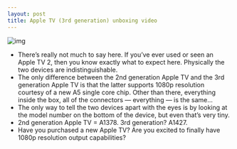 ```yaml
---
layout: post
title: Apple TV (3rd generation) unboxing video
---
```

![img](http://media.idownloadblog.com/wp-content/uploads/2011/12/apple-tv-2.jpg)
* There’s really not much to say here. If you’ve ever used or seen an Apple TV 2, then you know exactly what to expect here. Physically the two devices are indistinguishable.
* The only difference between the 2nd generation Apple TV and the 3rd generation Apple TV is that the latter supports 1080p resolution courtesy of a new A5 single core chip. Other than there, everything inside the box, all of the connectors — everything — is the same…
* The only way to tell the two devices apart with the eyes is by looking at the model number on the bottom of the device, but even that’s very tiny.
* 2nd generation Apple TV = A1378. 3rd generation? A1427.
* Have you purchased a new Apple TV? Are you excited to finally have 1080p resolution output capabilities?

